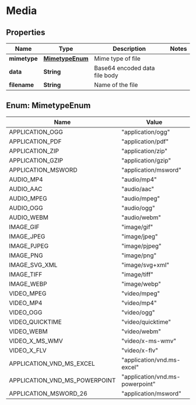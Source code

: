 # Media

## Properties
Name | Type | Description | Notes
------------ | ------------- | ------------- | -------------
**mimetype** | [**MimetypeEnum**](#MimetypeEnum) | Mime type of file | 
**data** | **String** | Base64 encoded data file body | 
**filename** | **String** | Name of the file | 

<a name="MimetypeEnum"></a>
## Enum: MimetypeEnum
Name | Value
---- | -----
APPLICATION_OGG | &quot;application/ogg&quot;
APPLICATION_PDF | &quot;application/pdf&quot;
APPLICATION_ZIP | &quot;application/zip&quot;
APPLICATION_GZIP | &quot;application/gzip&quot;
APPLICATION_MSWORD | &quot;application/msword&quot;
AUDIO_MP4 | &quot;audio/mp4&quot;
AUDIO_AAC | &quot;audio/aac&quot;
AUDIO_MPEG | &quot;audio/mpeg&quot;
AUDIO_OGG | &quot;audio/ogg&quot;
AUDIO_WEBM | &quot;audio/webm&quot;
IMAGE_GIF | &quot;image/gif&quot;
IMAGE_JPEG | &quot;image/jpeg&quot;
IMAGE_PJPEG | &quot;image/pjpeg&quot;
IMAGE_PNG | &quot;image/png&quot;
IMAGE_SVG_XML | &quot;image/svg+xml&quot;
IMAGE_TIFF | &quot;image/tiff&quot;
IMAGE_WEBP | &quot;image/webp&quot;
VIDEO_MPEG | &quot;video/mpeg&quot;
VIDEO_MP4 | &quot;video/mp4&quot;
VIDEO_OGG | &quot;video/ogg&quot;
VIDEO_QUICKTIME | &quot;video/quicktime&quot;
VIDEO_WEBM | &quot;video/webm&quot;
VIDEO_X_MS_WMV | &quot;video/x-ms-wmv&quot;
VIDEO_X_FLV | &quot;video/x-flv&quot;
APPLICATION_VND_MS_EXCEL | &quot;application/vnd.ms-excel&quot;
APPLICATION_VND_MS_POWERPOINT | &quot;application/vnd.ms-powerpoint&quot;
APPLICATION_MSWORD_26 | &quot;application/msword&quot;
